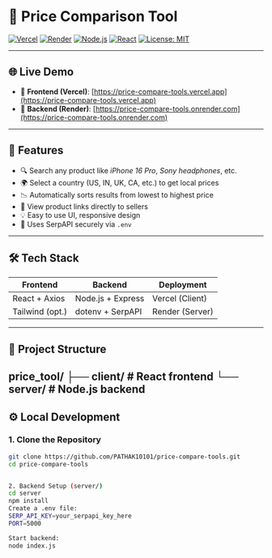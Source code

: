 # 🛒 Price Comparison Tool

[![Vercel](https://img.shields.io/badge/Frontend-Vercel-black?logo=vercel)](https://price-compare-tools.vercel.app)
[![Render](https://img.shields.io/badge/Backend-Render-007ACC?logo=render)](https://price-compare-tools.onrender.com)
[![Node.js](https://img.shields.io/badge/Node.js-18.x-green?logo=node.js)](https://nodejs.org)
[![React](https://img.shields.io/badge/React-18.x-blue?logo=react)](https://reactjs.org)
[![License: MIT](https://img.shields.io/badge/license-MIT-blue.svg)](LICENSE)

---

## 🌐 Live Demo

- 🔗 **Frontend (Vercel)**: [https://price-compare-tools.vercel.app](https://price-compare-tools.vercel.app)  
- 🔗 **Backend (Render)**: [https://price-compare-tools.onrender.com](https://price-compare-tools.onrender.com)

---

## 🧠 Features

- 🔍 Search any product like *iPhone 16 Pro*, *Sony headphones*, etc.
- 🌍 Select a country (US, IN, UK, CA, etc.) to get local prices
- 📉 Automatically sorts results from lowest to highest price
- 🔗 View product links directly to sellers
- 💡 Easy to use UI, responsive design
- 🔐 Uses SerpAPI securely via `.env`

---

## 🛠 Tech Stack

| Frontend          | Backend             | Deployment      |
|-------------------|---------------------|-----------------|
| React + Axios     | Node.js + Express   | Vercel (Client) |
| Tailwind (opt.)   | dotenv + SerpAPI    | Render (Server) |

---

## 📁 Project Structure
price_tool/
├── client/ # React frontend
└── server/ # Node.js backend
---

## ⚙️ Local Development

### 1. Clone the Repository

```bash
git clone https://github.com/PATHAK10101/price-compare-tools.git
cd price-compare-tools


2. Backend Setup (server/)
cd server
npm install
Create a .env file:
SERP_API_KEY=your_serpapi_key_here
PORT=5000

Start backend:
node index.js


